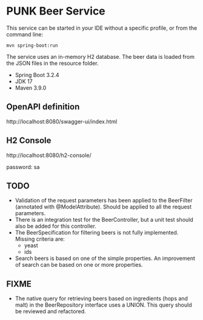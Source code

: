 # PUNK Beer Service

This service can be started in your IDE without a specific profile, or from the command line:

``mvn spring-boot:run``

The service uses an in-memory H2 database. The beer data is loaded from the JSON files in the resource folder.

- Spring Boot 3.2.4
- JDK 17
- Maven 3.9.0

## OpenAPI definition
http://localhost:8080/swagger-ui/index.html

## H2 Console
http://localhost:8080/h2-console/

password: sa

## TODO
- Validation of the request parameters has been applied to the BeerFilter (annotated with @ModelAttribute). Should be applied to all the request parameters.
- There is an integration test for the BeerController, but a unit test should also be added for this controller.
- The BeerSpecification for filtering beers is not fully implemented. Missing criteria are:
  - yeast
  - ids
- Search beers is based on one of the simple properties. An improvement of search can be based on one or more properties.

## FIXME
- The native query for retrieving beers based on ingredients (hops and malt) in the BeerRepository interface uses a UNION. This query should be reviewed and refactored.

